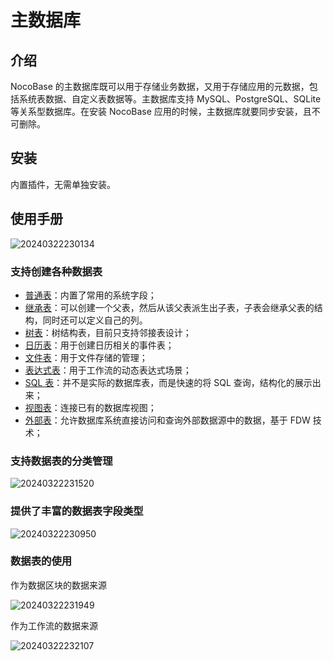 # 主数据库

<PluginInfo name="data-source-main"></PluginInfo>

## 介绍

NocoBase 的主数据库既可以用于存储业务数据，又用于存储应用的元数据，包括系统表数据、自定义表数据等。主数据库支持 MySQL、PostgreSQL、SQLite 等关系型数据库。在安装 NocoBase 应用的时候，主数据库就要同步安装，且不可删除。

## 安装

内置插件，无需单独安装。

## 使用手册

![20240322230134](https://static-docs.nocobase.com/20240322230134.png)

### 支持创建各种数据表

- [普通表](/handbook/data-source-main/general-collection)：内置了常用的系统字段；
- [继承表](/handbook/data-source-main/inheritance-collection)：可以创建一个父表，然后从该父表派生出子表，子表会继承父表的结构，同时还可以定义自己的列。
- [树表](/handbook/collection-tree)：树结构表，目前只支持邻接表设计；
- [日历表](/handbook/block-calendar/collection-calendar)：用于创建日历相关的事件表；
- [文件表](/handbook/file-manager/file-collection)：用于文件存储的管理；
- [表达式表](/handbook/workflow-dynamic-calculation/expression)：用于工作流的动态表达式场景；
- [SQL 表](/handbook/collection-sql)：并不是实际的数据库表，而是快速的将 SQL 查询，结构化的展示出来；
- [视图表](/handbook/collection-view)：连接已有的数据库视图；
- [外部表](/handbook/collection-fdw)：允许数据库系统直接访问和查询外部数据源中的数据，基于 FDW 技术；

### 支持数据表的分类管理

![20240322231520](https://static-docs.nocobase.com/20240322231520.png)

### 提供了丰富的数据表字段类型

![20240322230950](https://static-docs.nocobase.com/20240322230950.png)

### 数据表的使用

作为数据区块的数据来源

![20240322231949](https://static-docs.nocobase.com/20240322231949.png)

作为工作流的数据来源

![20240322232107](https://static-docs.nocobase.com/20240322232107.png)